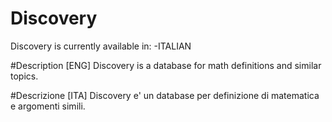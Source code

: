 # Discovery
Discovery is currently available in: 
  -ITALIAN
 
#Description [ENG]
Discovery is a database for math definitions and similar topics.


#Descrizione [ITA]
Discovery e' un database per definizione di matematica e argomenti simili.
